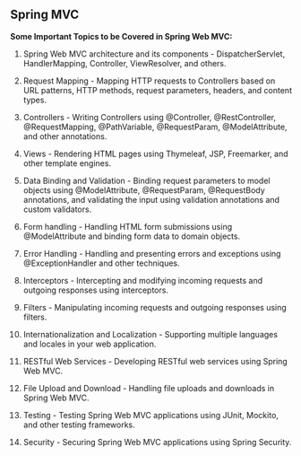 ## Spring MVC

**Some Important Topics to be Covered in Spring Web MVC:**

1. Spring Web MVC architecture and its components - DispatcherServlet, HandlerMapping, Controller, ViewResolver, and others.

2. Request Mapping - Mapping HTTP requests to Controllers based on URL patterns, HTTP methods, request parameters, headers, and content types.

3. Controllers - Writing Controllers using @Controller, @RestController, @RequestMapping, @PathVariable, @RequestParam, @ModelAttribute, and other annotations.

4. Views - Rendering HTML pages using Thymeleaf, JSP, Freemarker, and other template engines.

5. Data Binding and Validation - Binding request parameters to model objects using @ModelAttribute, @RequestParam, @RequestBody annotations, and validating the input using validation annotations and custom validators.

6. Form handling - Handling HTML form submissions using @ModelAttribute and binding form data to domain objects.

7. Error Handling - Handling and presenting errors and exceptions using @ExceptionHandler and other techniques.

8. Interceptors - Intercepting and modifying incoming requests and outgoing responses using interceptors.

9. Filters - Manipulating incoming requests and outgoing responses using filters.

10. Internationalization and Localization - Supporting multiple languages and locales in your web application.

11. RESTful Web Services - Developing RESTful web services using Spring Web MVC.

12. File Upload and Download - Handling file uploads and downloads in Spring Web MVC.

13. Testing - Testing Spring Web MVC applications using JUnit, Mockito, and other testing frameworks.

14. Security - Securing Spring Web MVC applications using Spring Security.
